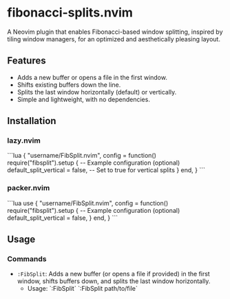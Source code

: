 # fibonacci-splits.nvim
A Neovim plugin that enables Fibonacci-based window splitting, inspired by tiling window managers, for an optimized and aesthetically pleasing layout.
## Features
- Adds a new buffer or opens a file in the first window.
- Shifts existing buffers down the line.
- Splits the last window horizontally (default) or vertically.
- Simple and lightweight, with no dependencies.
## Installation

### lazy.nvim
\```lua
{
  "username/FibSplit.nvim",
  config = function()
    require("fibsplit").setup {
      -- Example configuration (optional)
      default_split_vertical = false, -- Set to true for vertical splits
    }
  end,
}
\```

### packer.nvim
\```lua
use {
  "username/FibSplit.nvim",
  config = function()
    require("fibsplit").setup {
      -- Example configuration (optional)
      default_split_vertical = false,
    }
  end,
}
\```
## Usage

### Commands

- `:FibSplit`: Adds a new buffer (or opens a file if provided) in the first window, shifts buffers down, and splits the last window horizontally.
  - Usage:
    \`:FibSplit\`
    \`:FibSplit path/to/file\`

